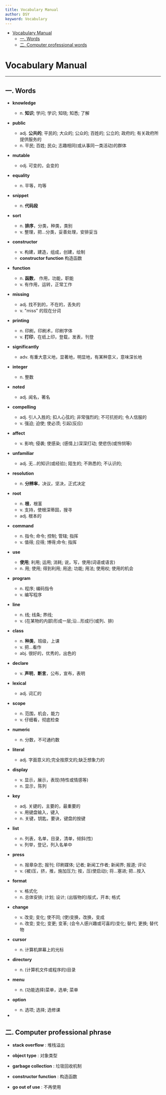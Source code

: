 ```yaml
---
title: Vocabulary Manual
author: DSY
keyword: Vocabulary
---
```


<!-- @import "[TOC]" {cmd="toc" depthFrom=1 depthTo=6 orderedList=false} -->

<!-- code_chunk_output -->

- [Vocabulary Manual](#vocabulary-manual)
  - [一. Words](#一-words)
  - [二. Computer professional words](#二-computer-professional-words)

<!-- /code_chunk_output -->

# Vocabulary Manual

---

## 一. Words

- **knowledge**
  - n. **知识**; 学问; 学识; 知晓; 知悉; 了解

- **public**
  - adj. **公共的**; 平民的; 大众的; 公众的; 百姓的; 公立的; 政府的; 有关政府所提供服务的
  - n. 平民; 百姓; 民众; 志趣相同(或从事同一类活动)的群体

- **mutable**
  - odj. 可变的，会变的

- **equality**
  - n. 平等，均等

- **snippet**
  - n. **代码段**

- **sort**
  - n. **排序**，分类，种类，类别
  - v. 整理，把...分类，妥善处理，安排妥当

- **constructor**
  - v. 构建，建造，组成，创建，绘制
  - **constructor function** 构造函数

- **function**
  - n. **函数**， 作用，功能，职能
  - v. 有作用，运转，正常工作

- **missing**
  - adj. 找不到的，不在的，丢失的
  - v. "miss" 的现在分词

- **printing**
  - n. 印刷，印刷术，印刷字体
  - v. **打印**，在纸上印，登载，发表，刊登

- **significantly**
  - adv. 有重大意义地，显著地，明显地，有某种意义，意味深长地

- **integer**
  - n. 整数

- **noted**
  - adj. 闻名，著名

- **compelling**
  - adj. 引人入胜的; 扣人心弦的; 非常强烈的; 不可抗拒的; 令人信服的
  - v. 强迫; 迫使; 使必须; 引起(反应)

- **affect**
  - v. 影响; 侵袭; 使感染; (感情上)深深打动; 使悲伤(或怜悯等)

- **unfamiliar**
  - adj. 无…的知识(或经验); 陌生的; 不熟悉的; 不认识的;

- **resolution**
  - n. **分辨率**，决议，坚决，正式决定

- **root**
  - n. **根**，根茎
  - v. 支持，使根深蒂固，搜寻
  - adj. 根本的

- **command**
  - n. 指令; 命令; 控制; 管辖; 指挥
  - v. 值得; 应得; 博得;命令; 指挥

- **use**
  - **使用**; 利用; 运用; 消耗; 说，写，使用(词语或语言)
  - n. 用; 使用; 得到利用; 用途; 功能; 用法; 使用权; 使用的机会

- **program**
  - n. 程序; 编码指令
  - v. 编写程序

- **line**
  - n. 线; 线条; 界线;
  - v. (在某物的内部)形成一层;沿…形成行(或列、排)

- **class**
  - n. **种类**，班级，上课
  - v. 把...看作
  - abj. 很好的，优秀的，出色的

- **declare**
  - v. **声明**，**断言**，公布，宣布，表明

- **lexical**
  - adj. 词汇的

- **scope**
  - n. 范围，机会，能力
  - v. 仔细看，彻底检查

- **numeric**
  - n. 分数，不可通约数

- **literal**
  - adj. 字面意义的;完全按原文的;缺乏想象力的

- **display**
  - v. 显示，展示，表现(特性或情感等)
  - n. 显示，陈列

- **key**
  - adj. 关键的，主要的，最重要的
  - v. 用键盘输入，键入
  - n. 关键，钥匙，要诀，键盘的按键

- **list**
  - n. 列表，名单，目录，清单，倾斜(性)
  - v. 列举，登记，列入名单中

- **press**
  - n. 报章杂志; 报刊; 印刷媒体; 记者; 新闻工作者; 新闻界; 报道; 评论
  - v. (被)压，挤，推，施加压力; 按，压(使启动); 将…塞进; 把…按入

- **format**
  - v. 格式化
  - n. 总体安排; 计划; 设计; (出版物的)版式，开本; 格式

- **change**
  - v. 改变; 变化; 使不同; (使)变换，改换，变成
  - n. 改变; 变化; 变更; 变革; (会令人感兴趣或可喜的)变化; 替代; 更换; 替代物

- **cursor**
  - n. 计算机屏幕上的光标

- **directory**
  - n. (计算机文件或程序的)目录

- **menu**
  - n. (功能选择)菜单，选单; 菜单

- **option**
  - n. 选项; 选择; 选修课

- 

## 二. Computer professional phrase

- **stack overflow** : 堆栈溢出

- **object type** : 对象类型

- **garbage collection** : 垃圾回收机制

- **constructor function** : 构造函数

- **go out of use** : 不再使用
